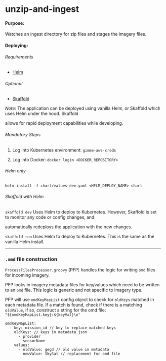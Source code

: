 
# unzip-and-ingest

  

#### Purpose:

Watches an ingest directory for zip files and stages the imagery files.

  
  

#### Deploying:

  

###### Requirements

*  [Helm](https://helm.sh/docs/intro/install/)

###### Optional

*  [Skaffold](https://skaffold.dev/docs/install/)

  

_Note_: The application can be deployed using vanilla Helm, or Skaffold which uses Helm under the hood. Skaffold

allows for rapid deployment capabilities while developing.


###### Mandatory Steps

1. Log into Kubernetes environment: `gimme-aws-creds`

2. Log into Docker: `docker login <DOCKER_REPOSITORY>`

  

###### Helm only
`helm install -f chart/values-dev.yaml <HELM_DEPLOY_NAME> chart`
  

###### Skaffold with Helm

`skaffold dev` Uses Helm to deploy to Kubernetes. However, Skaffold is set to monitor any code or config changes, and

automatically redeploys the application with the new changes.

  

`skaffold run` Uses Helm to deploy to Kubernetes. This is the same as the vanilla Helm install.

---
### `.omd` file construction
`ProcessFilesProcessor.groovy` (PFP) handles the logic for writing `omd` files for incoming imagery.

PFP looks in imagery metadata files for key/values which need to be written to an `omd` file. This logic is generic and not specific to imagery type. 

PFP will use `omdKeyMapList` config object to check for `oldKeys` matched in each metadata file. If a match is found, check if there is a matching `oldValue`, if so, construct a string for the omd file: `"${omdKeyMapList.key}:${keyVal}\n"`

```
omdKeyMapList:
  - key: mission_id // key to replace matched keys
    oldKeys: // keys in metadata.json
      - provider
      - sensorName
    values:
      - oldValue: gegd // old value in metadata
        newValue: SkySat // replacement for omd file
```